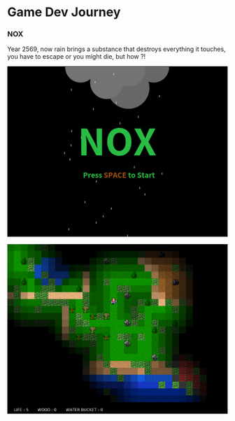 # Game Dev Journey

### NOX

Year 2569, now rain brings a substance that destroys everything it touches, you have to escape or you might die, but how ?!

![Screenshot](screenshot/nox-1.png)

![Screenshot](screenshot/nox-2.png)
